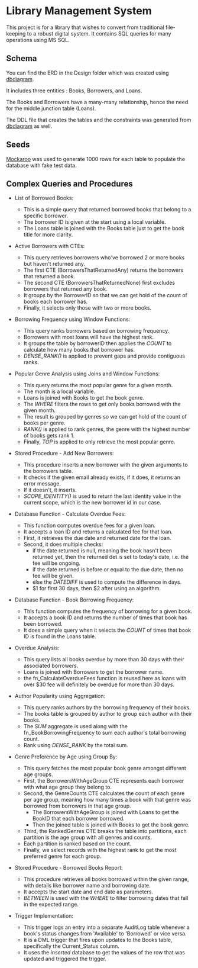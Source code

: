 # Library Management System

This project is for a library that wishes to convert from traditional file-keeping to a robust digital system. It contains SQL queries for many operations using MS SQL.

## Schema

You can find the ERD in the Design folder which was created using [dbdiagram](https://dbdiagram.io/home).

It includes three entities : Books, Borrowers, and Loans.

The Books and Borrowers have a many-many relationship, hence the need for the middle junction table (Loans).

The DDL file that creates the tables and the constraints was generated from [dbdiagram](https://dbdiagram.io/home) as well.

## Seeds

[Mockaroo](https://www.mockaroo.com/) was used to generate 1000 rows for each table to populate the database with fake test data.

## Complex Queries and Procedures


- List of Borrowed Books:
  - This is a simple query that returned borrowed books that belong to a specific borrower.
  - The borrower ID is given at the start using a local variable.
  - The Loans table is joined with the Books table just to get the book title for more clarity.




- Active Borrowers with CTEs:
  - This query retrieves borrowers who've borrowed 2 or more books but haven't returned any.
  - The first CTE (BorrowersThatReturnedAny) returns the borrowers that returned a book.
  - The second CTE (BorrowersThatReturnedNone) first excludes borrowers that returned any book.
  - It groups by the BorrowerID so that we can get hold of the count of books each borrower has.
  - Finally, it selects only those with two or more books.




- Borrowing Frequency using Window Functions:
  - This query ranks borrowers based on borrowing frequency.
  - Borrowers with most loans will have the highest rank.
  - It groups the table by borrowerID then applies the *COUNT* to calculate how many books that borrower has.
  - *DENSE_RANK()* is applied to prevent gaps and provide contiguous ranks.




- Popular Genre Analysis using Joins and Window Functions:
  - This query returns the most popular genre for a given month.
  - The month is a local variable.
  - Loans is joined with Books to get the book genre.
  - The *WHERE* filters the rows to get only books borrowed with the given month.
  - The result is grouped by genres so we can get hold of the count of books per genre.
  - *RANK()* is applied to rank genres, the genre with the highest number of books gets rank 1.
  - Finally, *TOP* is applied to only retrieve the most popular genre.




- Stored Procedure - Add New Borrowers:
  - This procedure inserts a new borrower with the given arguments to the borrowers table.
  - It checks if the given email already exists, if it does, it returns an error message.
  - If it doesn't, it inserts.
  - *SCOPE_IDENTITY()* is used to return the last identity value in the current scope, which is the new borrower id in our case.




- Database Function - Calculate Overdue Fees:
  - This function computes overdue fees for a given loan.
  - It accepts a loan ID and returns a calculated fee for that loan.
  - First, it retrieves the due date and returned date for the loan.
  - Second, it does multiple checks:
    - if the date returned is null, meaning the book hasn't been returned yet, then the returned det is set to today's date, i.e. the fee will be ongoing.
    - if the date returned is before or equal to the due date, then no fee will be given.
    - else the *DATEDIFF* is used to compute the difference in days.
    - \$1 for first 30 days, then \$2 after using an algorithm.




- Database Function -  Book Borrowing Frequency:
  - This function computes the frequency of borrowing for a given book.
  - It accepts a book ID and returns the number of times that book has been borrowed.
  - It does a simple query when it selects the *COUNT* of times that book ID is found in the Loans table.




- Overdue Analysis:
  - This query lists all books overdue by more than 30 days with their associated borrowers.
  - Loans is joined with Borrowers to get the borrower name.
  - the fn_CalculateOverdueFees function is reused here as loans with over \$30 fee will definitely be overdue for more than 30 days.




- Author Popularity using Aggregation:
  - This query ranks authors by the borrowing frequency of their books.
  - The books table is grouped by author to group each author with their books.
  - The *SUM* aggregate is used along with the fn_BookBorrowingFrequency to sum each author's total borrowing count.
  - Rank using *DENSE_RANK* by the total sum.




- Genre Preference by Age using Group By:
  - This query fetches the most popular book genre amongst different age groups.
  - First, the BorrowersWithAgeGroup CTE represents each borrower with what age group they belong to.
  - Second, the GenreCounts CTE calculates the count of each genre per age group, meaning how many times a book with that genre was borrowed from borrowers in that age group.
    - The BorrowersWithAgeGroup is joined with Loans to get the BookID that each borrower borrowed.
    - Then the joined table is joined with Books to get the book genre.
  - Third, the RankedGenres CTE breaks the table into partitions, each partition is the age group with all genres and counts.
  - Each partition is ranked based on the count.
  - Finally, we select records with the highest rank to get the most preferred genre for each group.




- Stored Procedure - Borrowed Books Report:
  - This procedure retrieves all books borrowed within the given range, with details like borrower name and borrowing date.
  - It accepts the start date and end date as parameters.
  - *BETWEEN* is used with the *WHERE* to filter borrowing dates that fall in the expected range.




- Trigger Implementation:
  - This trigger logs an entry into a separate AuditLog table whenever a book's status changes from 'Available' to 'Borrowed' or vice versa.
  - It is a DML trigger that fires upon updates to the Books table, specifically the Current_Status column.
  - It uses the *inserted* database to get the values of the row that was updated and triggered the trigger.